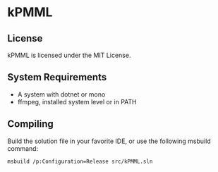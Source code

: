 # kPMML

## License

kPMML is licensed under the MIT License.

## System Requirements

* A system with dotnet or mono
* ffmpeg, installed system level or in PATH

## Compiling 

Build the solution file in your favorite IDE, or use the following msbuild command:

```sh
msbuild /p:Configuration=Release src/kPMML.sln
```
